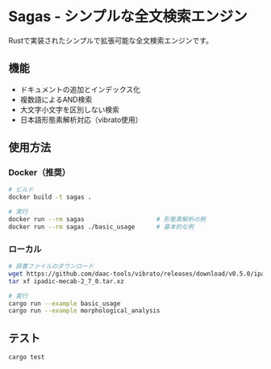 # Sagas - シンプルな全文検索エンジン

Rustで実装されたシンプルで拡張可能な全文検索エンジンです。

## 機能

- ドキュメントの追加とインデックス化
- 複数語によるAND検索
- 大文字小文字を区別しない検索
- 日本語形態素解析対応（vibrato使用）

## 使用方法

### Docker（推奨）

```bash
# ビルド
docker build -t sagas .

# 実行
docker run --rm sagas                    # 形態素解析の例
docker run --rm sagas ./basic_usage      # 基本的な例
```

### ローカル

```bash
# 辞書ファイルのダウンロード
wget https://github.com/daac-tools/vibrato/releases/download/v0.5.0/ipadic-mecab-2_7_0.tar.xz
tar xf ipadic-mecab-2_7_0.tar.xz

# 実行
cargo run --example basic_usage
cargo run --example morphological_analysis
```

## テスト

```bash
cargo test
```